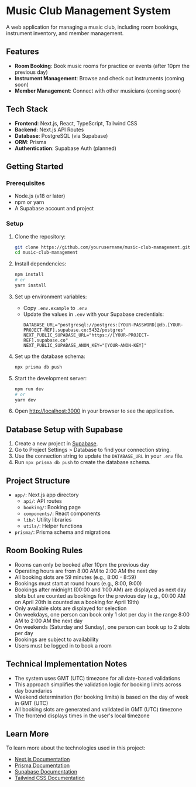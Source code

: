 # Music Club Management System

A web application for managing a music club, including room bookings, instrument inventory, and member management.

## Features

- **Room Booking**: Book music rooms for practice or events (after 10pm the previous day)
- **Instrument Management**: Browse and check out instruments (coming soon)
- **Member Management**: Connect with other musicians (coming soon)

## Tech Stack

- **Frontend**: Next.js, React, TypeScript, Tailwind CSS
- **Backend**: Next.js API Routes
- **Database**: PostgreSQL (via Supabase)
- **ORM**: Prisma
- **Authentication**: Supabase Auth (planned)

## Getting Started

### Prerequisites

- Node.js (v18 or later)
- npm or yarn
- A Supabase account and project

### Setup

1. Clone the repository:
   ```bash
   git clone https://github.com/yourusername/music-club-management.git
   cd music-club-management
   ```

2. Install dependencies:
   ```bash
   npm install
   # or
   yarn install
   ```

3. Set up environment variables:
   - Copy `.env.example` to `.env`
   - Update the values in `.env` with your Supabase credentials:
     ```
     DATABASE_URL="postgresql://postgres:[YOUR-PASSWORD]@db.[YOUR-PROJECT-REF].supabase.co:5432/postgres"
     NEXT_PUBLIC_SUPABASE_URL="https://[YOUR-PROJECT-REF].supabase.co"
     NEXT_PUBLIC_SUPABASE_ANON_KEY="[YOUR-ANON-KEY]"
     ```

4. Set up the database schema:
   ```bash
   npx prisma db push
   ```

5. Start the development server:
   ```bash
   npm run dev
   # or
   yarn dev
   ```

6. Open [http://localhost:3000](http://localhost:3000) in your browser to see the application.

## Database Setup with Supabase

1. Create a new project in [Supabase](https://supabase.com/).
2. Go to Project Settings > Database to find your connection string.
3. Use the connection string to update the `DATABASE_URL` in your `.env` file.
4. Run `npx prisma db push` to create the database schema.

## Project Structure

- `app/`: Next.js app directory
  - `api/`: API routes
  - `booking/`: Booking page
  - `components/`: React components
  - `lib/`: Utility libraries
  - `utils/`: Helper functions
- `prisma/`: Prisma schema and migrations

## Room Booking Rules

- Rooms can only be booked after 10pm the previous day
- Operating hours are from 8:00 AM to 2:00 AM the next day
- All booking slots are 59 minutes (e.g., 8:00 - 8:59)
- Bookings must start at round hours (e.g., 8:00, 9:00)
- Bookings after midnight (00:00 and 1:00 AM) are displayed as next day slots but are counted as bookings for the previous day (e.g., 00:00 AM on April 20th is counted as a booking for April 19th)
- Only available slots are displayed for selection
- On weekdays, one person can book only 1 slot per day in the range 8:00 AM to 2:00 AM the next day
- On weekends (Saturday and Sunday), one person can book up to 2 slots per day
- Bookings are subject to availability
- Users must be logged in to book a room

## Technical Implementation Notes

- The system uses GMT (UTC) timezone for all date-based validations
- This approach simplifies the validation logic for booking limits across day boundaries
- Weekend determination (for booking limits) is based on the day of week in GMT (UTC)
- All booking slots are generated and validated in GMT (UTC) timezone
- The frontend displays times in the user's local timezone

## Learn More

To learn more about the technologies used in this project:

- [Next.js Documentation](https://nextjs.org/docs)
- [Prisma Documentation](https://www.prisma.io/docs)
- [Supabase Documentation](https://supabase.com/docs)
- [Tailwind CSS Documentation](https://tailwindcss.com/docs)
